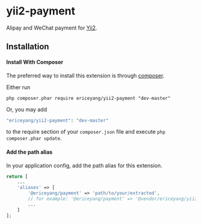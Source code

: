 # yii2-payment
Alipay and WeChat payment for [Yii2](http://www.yiiframework.com/).

## Installation

#### Install With Composer
The preferred way to install this extension is through [composer](http://getcomposer.org/download/).

Either run
```
php composer.phar require ericeyang/yii2-payment "dev-master"
```
Or, you may add
```php
"ericeyang/yii2-payment": "dev-master"
```
to the require section of your ``composer.json`` file and execute ``php composer.phar update``.

#### Add the path alias
In your application config, add the path alias for this extension.
```php
return [
    ...
    'aliases' => [
        '@ericeyang/payment' => 'path/to/your/extracted',
        // for example: '@ericeyang/payment' => '@vendor/ericeyang/yii2-payment',
        ...
    ]
];
```

